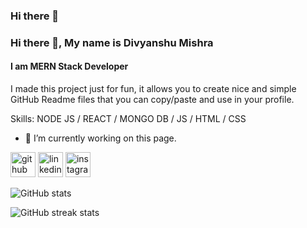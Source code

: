 ### Hi there 👋

### Hi there 👋, My name is Divyanshu Mishra
#### I am MERN Stack Developer
I made this project just for fun, it allows you to create nice and simple GitHub Readme files that you can copy/paste and use in your profile.

Skills: NODE JS / REACT / MONGO DB / JS / HTML / CSS

- 🔭 I’m currently working on this page. 


[<img src='https://cdn.jsdelivr.net/npm/simple-icons@3.0.1/icons/github.svg' alt='github' height='40'>](https://github.com/ithevyanshu)  [<img src='https://cdn.jsdelivr.net/npm/simple-icons@3.0.1/icons/linkedin.svg' alt='linkedin' height='40'>](https://www.linkedin.com/in/ithevyanshu/)  [<img src='https://cdn.jsdelivr.net/npm/simple-icons@3.0.1/icons/instagram.svg' alt='instagram' height='40'>](https://www.instagram.com/ithevyanshu/)  

![GitHub stats](https://github-readme-stats.vercel.app/api?username=ithevyanshu&show_icons=true&count_private=true)  

![GitHub streak stats](https://github-readme-streak-stats.herokuapp.com/?user=ithevyanshu)  

